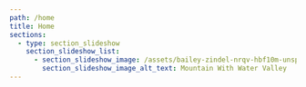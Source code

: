 ```yaml
---
path: /home
title: Home
sections:
  - type: section_slideshow
    section_slideshow_list:
      - section_slideshow_image: /assets/bailey-zindel-nrqv-hbf10m-unsplash.jpg
        section_slideshow_image_alt_text: Mountain With Water Valley
---
```

